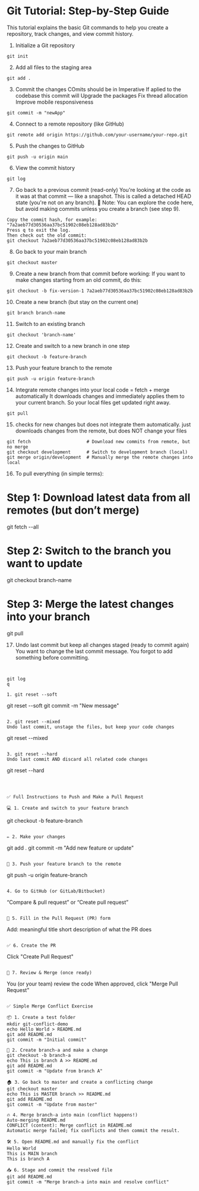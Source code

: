 # Git Tutorial: Step-by-Step Guide

This tutorial explains the basic Git commands to help you create a repository, track changes, and view commit history.

1. Initialize a Git repository
```
git init
```

2. Add all files to the staging area
```
git add .
```

3. Commit the changes
COmits should be in Imperative
If aplied to the codebase this commit will
Upgrade the packages
Fix thread allocation
Improve mobile responsiveness
```
git commit -m "newApp"
```

4. Connect to a remote repository (like GitHub)
```
git remote add origin https://github.com/your-username/your-repo.git
```

5. Push the changes to GitHub
```
git push -u origin main
```

6. View the commit history
```
git log
```

7. Go back to a previous commit (read-only)
You're looking at the code as it was at that commit — like a snapshot. This is called a detached HEAD state (you're not on any branch).
🧠 Note: You can explore the code here, but avoid making commits unless you create a branch (see step 9).

```
Copy the commit hash, for example: "7a2aeb77d30536aa37bc51902c08eb128ad83b2b"
Press q to exit the log.
Then check out the old commit:
git checkout 7a2aeb77d30536aa37bc51902c08eb128ad83b2b
```

8. Go back to your main branch
```
git checkout master
```

9. Create a new branch from that commit before working:
If you want to make changes starting from an old commit, do this:
```
git checkout -b fix-version-1 7a2aeb77d30536aa37bc51902c08eb128ad83b2b
```

10. Create a new branch (but stay on the current one)
```
git branch branch-name
```

11. Switch to an existing branch
```
git checkout 'branch-name'
```

12. Create and switch to a new branch in one step
```
git checkout -b feature-branch
```

13. Push your feature branch to the remote
```
git push -u origin feature-branch
```

14. Integrate remote changes into your local code = fetch + merge automatically
It downloads changes and immediately applies them to your current branch. So your local files get updated right away.
```
git pull
```

15. checks for new changes but does not integrate them automatically.
just downloads changes from the remote, but does NOT change your files
```
git fetch                     # Download new commits from remote, but no merge
git checkout development      # Switch to development branch (local)
git merge origin/development  # Manually merge the remote changes into local
```

16. To pull everything (in simple terms):
# Step 1: Download latest data from all remotes (but don’t merge)
git fetch --all    
# Step 2: Switch to the branch you want to update
git checkout branch-name 
# Step 3: Merge the latest changes into your branch
git pull

17. Undo last commit but keep all changes staged (ready to commit again)
You want to change the last commit message.
You forgot to add something before committing.
```


git log
q

1. git reset --soft
```
git reset --soft <hash>
git commit -m "New message"
```

2. git reset --mixed 
Undo last commit, unstage the files, but keep your code changes
```
git reset --mixed <hash>
```

3. git reset --hard 
Undo last commit AND discard all related code changes
```
git reset --hard <hash>
```



✅ Full Instructions to Push and Make a Pull Request

💻 1. Create and switch to your feature branch
```
git checkout -b feature-branch
```

✏️ 2. Make your changes
```
git add .
git commit -m "Add new feature or update"
```

🚀 3. Push your feature branch to the remote
```
git push -u origin feature-branch
```

4. Go to GitHub (or GitLab/Bitbucket)
```
“Compare & pull request” or “Create pull request”
```

📝 5. Fill in the Pull Request (PR) form
```
Add:
meaningful title
short description of what the PR does
```

✅ 6. Create the PR
```
Click "Create Pull Request"
```

🔁 7. Review & Merge (once ready)
```
You (or your team) review the code
When approved, click "Merge Pull Request"
```

✅ Simple Merge Conflict Exercise

📦 1. Create a test folder
mkdir git-conflict-demo
echo Hello World > README.md
git add README.md
git commit -m "Initial commit"

🌿 2. Create branch-a and make a change
git checkout -b branch-a
echo This is branch A >> README.md
git add README.md
git commit -m "Update from branch A"

🏠 3. Go back to master and create a conflicting change
git checkout master
echo This is MASTER branch >> README.md
git add README.md
git commit -m "Update from master"

🔥 4. Merge branch-a into main (conflict happens!)
Auto-merging README.md
CONFLICT (content): Merge conflict in README.md
Automatic merge failed; fix conflicts and then commit the result.

🛠 5. Open README.md and manually fix the conflict
Hello World
This is MAIN branch
This is branch A

📥 6. Stage and commit the resolved file
git add README.md
git commit -m "Merge branch-a into main and resolve conflict"